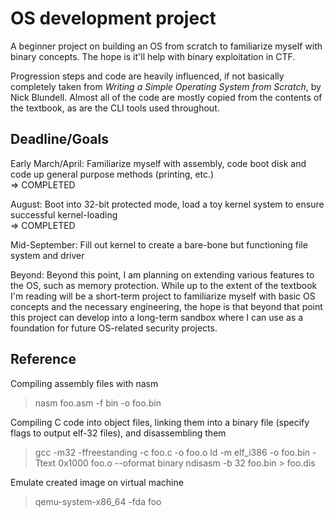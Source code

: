 # OS development project

A beginner project on building an OS from scratch to familiarize myself with binary concepts. The hope is it'll help with binary exploitation in CTF.

Progression steps and code are heavily influenced, if not basically completely taken from *Writing a Simple Operating System from Scratch*, by Nick Blundell. Almost all of the code are mostly copied from the contents of the textbook, as are the CLI tools used throughout.

## Deadline/Goals

Early March/April: Familiarize myself with assembly, code boot disk and code up general purpose methods (printing, etc.)  
=> COMPLETED

August: Boot into 32-bit protected mode, load a toy kernel system to ensure successful kernel-loading  
=> COMPLETED

Mid-September: Fill out kernel to create a bare-bone but functioning file system and driver

Beyond: Beyond this point, I am planning on extending various features to the OS, such as memory protection. While up to the extent of the textbook I'm reading will be a short-term project to familiarize myself with basic OS concepts and the necessary engineering, the hope is that beyond that point this project can develop into a long-term sandbox where I can use as a foundation for future OS-related security projects.

## Reference

Compiling assembly files with nasm

> nasm foo.asm -f bin -o foo.bin

Compiling C code into object files, linking them into a binary file (specify flags to output elf-32 files), and disassembling them

> gcc -m32 -ffreestanding -c foo.c -o foo.o
> ld -m elf_i386 -o foo.bin -Ttext 0x1000 foo.o --oformat binary
> ndisasm -b 32 foo.bin > foo.dis

Emulate created image on virtual machine

> qemu-system-x86_64 -fda foo
